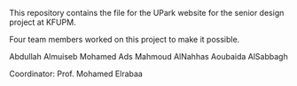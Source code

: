 This repository contains the file for the UPark website for the senior design project at KFUPM.

Four team members worked on this project to make it possible.

Abdullah Almuiseb
Mohamed Ads
Mahmoud AlNahhas
Aoubaida AlSabbagh




Coordinator: Prof. Mohamed Elrabaa
